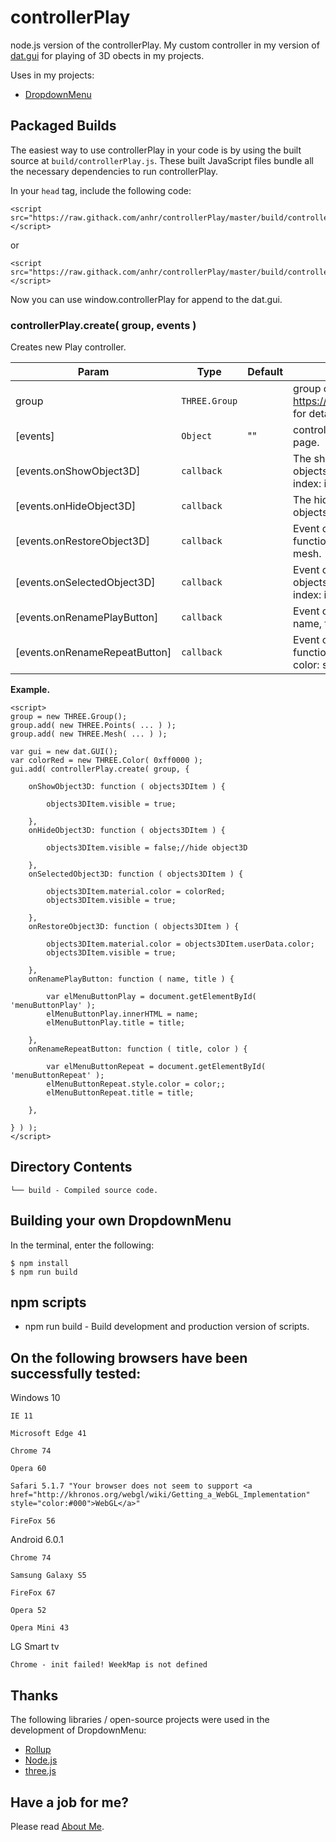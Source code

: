 # controllerPlay
node.js version of the controllerPlay.
My custom controller in my version of [dat.gui](https://github.com/anhr/dat.gui) for playing of 3D obects in my projects.

Uses in my projects:
 * [DropdownMenu](https://github.com/anhr/DropdownMenu)

## Packaged Builds
The easiest way to use controllerPlay in your code is by using the built source at `build/controllerPlay.js`. These built JavaScript files bundle all the necessary dependencies to run controllerPlay.

In your `head` tag, include the following code:
```
<script src="https://raw.githack.com/anhr/controllerPlay/master/build/controllerPlay.js"></script>
```
or
```
<script src="https://raw.githack.com/anhr/controllerPlay/master/build/controllerPlay.min.js"></script>
```

Now you can use window.controllerPlay for append to the dat.gui.

### controllerPlay.create( group, events )

Creates new Play controller.

| Param | Type | Default | Description |
| --- | --- | --- | --- |
| group | <code>THREE.Group</code> |  | group of 3D objects for playing. See https://threejs.org/docs/index.html#api/en/objects/Group for details. |
| [events] | <code>Object</code> | "" | controller events. Default no events is sent to your web page. |
| [events.onShowObject3D] | <code>callback</code> |  | The show 3D object event. callback function ( objects3DItem, index ) objects3DItem: showed mesh, index: index of showed mesh.|
| [events.onHideObject3D] | <code>callback</code> |  | The hide 3D object event. callback function ( objects3DItem ). objects3DItem is selected mesh. |
| [events.onRestoreObject3D] | <code>callback</code> |  | Event of restore of 3D object to original state. callback function ( objects3DItem ). objects3DItem is selected mesh. |
| [events.onSelectedObject3D] | <code>callback</code> |  | Event of selecting of 3D object. callback Function( objects3DItem, index ) objects3DItem: selected mesh, index: index of selected mesh. |
| [events.onRenamePlayButton] | <code>callback</code> |  | Event of renaming of the Play button. callback function ( name, title ) name: name of the Play button, title: title |
| [events.onRenameRepeatButton] | <code>callback</code> |  | Event of renaming of the Repeat button. callback function ( title, color ) title: title of the Repeat button, color: style.color of the Repeat button. |

**Example.**  
```
<script>
group = new THREE.Group();
group.add( new THREE.Points( ... ) );
group.add( new THREE.Mesh( ... ) );

var gui = new dat.GUI();
var colorRed = new THREE.Color( 0xff0000 );
gui.add( controllerPlay.create( group, {

	onShowObject3D: function ( objects3DItem ) {

		objects3DItem.visible = true;

	},
	onHideObject3D: function ( objects3DItem ) {

		objects3DItem.visible = false;//hide object3D

	},
	onSelectedObject3D: function ( objects3DItem ) {

		objects3DItem.material.color = colorRed;
		objects3DItem.visible = true;

	},
	onRestoreObject3D: function ( objects3DItem ) {

		objects3DItem.material.color = objects3DItem.userData.color;
		objects3DItem.visible = true;

	},
	onRenamePlayButton: function ( name, title ) {

		var elMenuButtonPlay = document.getElementById( 'menuButtonPlay' );
		elMenuButtonPlay.innerHTML = name;
		elMenuButtonPlay.title = title;

	},
	onRenameRepeatButton: function ( title, color ) {

		var elMenuButtonRepeat = document.getElementById( 'menuButtonRepeat' );
		elMenuButtonRepeat.style.color = color;;
		elMenuButtonRepeat.title = title;

	},

} ) );
</script>
```

## Directory Contents

```
└── build - Compiled source code.
```

## Building your own DropdownMenu

In the terminal, enter the following:

```
$ npm install
$ npm run build
```

## npm scripts

- npm run build - Build development and production version of scripts.


## On the following browsers have been successfully tested:

Windows 10

	IE 11

	Microsoft Edge 41

	Chrome 74

	Opera 60

	Safari 5.1.7 "Your browser does not seem to support <a href="http://khronos.org/webgl/wiki/Getting_a_WebGL_Implementation" style="color:#000">WebGL</a>"

	FireFox 56

Android 6.0.1

	Chrome 74 

	Samsung Galaxy S5

	FireFox 67

	Opera 52

	Opera Mini 43

LG Smart tv

	Chrome - init failed! WeekMap is not defined


## Thanks
The following libraries / open-source projects were used in the development of DropdownMenu:
 * [Rollup](https://rollupjs.org)
 * [Node.js](http://nodejs.org/)
 * [three.js](https://threejs.org/)

 ## Have a job for me?
Please read [About Me](https://anhr.github.io/AboutMe/).

